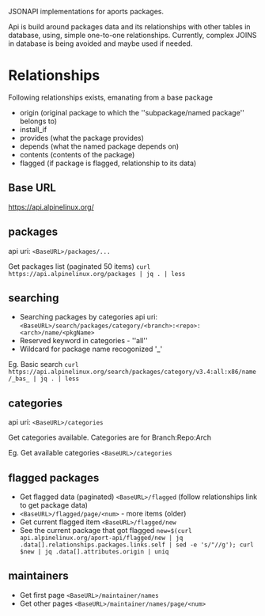 

JSONAPI implementations for aports packages.


Api is build around packages data and its relationships with other tables in database,
using, simple one-to-one relationships.
Currently, complex JOINS in database is being avoided and maybe used if needed.


Relationships
==============
Following relationships exists, emanating from a base package<name>
* origin (original package to which the ''subpackage/named package'' belongs to)
* install_if 
* provides (what the package provides)
* depends (what the named package depends on)
* contents (contents of the package)
* flagged (if package is flagged, relationship to its data)


Base URL
-----------
https://api.alpinelinux.org/

packages
----------
api uri: `<BaseURL>/packages/...`

Get packages list (paginated 50 items)
`curl https://api.alpinelinux.org/packages | jq . | less`


searching
-----------
* Searching packages by categories
api uri: `<BaseURL>/search/packages/category/<branch>:<repo>:<arch>/name/<pkgName>`
* Reserved keyword in categories - ''all''
* Wildcard for package name recogonized '_'

Eg. Basic search
`curl https://api.alpinelinux.org/search/packages/category/v3.4:all:x86/name/_bas_ | jq . | less`


categories
-----------
api uri: `<BaseURL>/categories`

Get categories available.
Categories are for Branch:Repo:Arch

Eg. Get available categories
`<BaseURL>/categories`


flagged packages
-----------------
* Get flagged data (paginated) `<BaseURL>/flagged` (follow relationships link to get package data)
* `<BaseURL>/flagged/page/<num>` - more items (older)
* Get current flagged item `<BaseURL>/flagged/new`
* See the current package that got flagged
`new=$(curl api.alpinelinux.org/aport-api/flagged/new | jq .data[].relationships.packages.links.self | sed -e 's/"//g'); curl $new | jq .data[].attributes.origin | uniq`


maintainers
------------
* Get first page
`<BaseURL>/maintainer/names`
* Get other pages
`<BaseURL>/maintainer/names/page/<num>`


